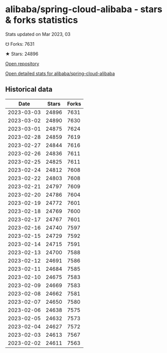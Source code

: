 # alibaba/spring-cloud-alibaba - stars & forks statistics

Stats updated on Mar 2023, 03

☋ Forks: 7631

★ Stars: 24896

[Open repository](https://github.com/alibaba/spring-cloud-alibaba)

[Open detailed stats for alibaba/spring-cloud-alibaba](https://reviewgithub.com/rep/alibaba/spring-cloud-alibaba)

## Historical data
| Date | Stars | Forks |
|------|-------|-------|
| 2023-03-03 | 24896 | 7631 | 
| 2023-03-02 | 24890 | 7630 | 
| 2023-03-01 | 24875 | 7624 | 
| 2023-02-28 | 24859 | 7619 | 
| 2023-02-27 | 24844 | 7616 | 
| 2023-02-26 | 24836 | 7611 | 
| 2023-02-25 | 24825 | 7611 | 
| 2023-02-24 | 24812 | 7608 | 
| 2023-02-22 | 24803 | 7608 | 
| 2023-02-21 | 24797 | 7609 | 
| 2023-02-20 | 24786 | 7604 | 
| 2023-02-19 | 24772 | 7601 | 
| 2023-02-18 | 24769 | 7600 | 
| 2023-02-17 | 24767 | 7601 | 
| 2023-02-16 | 24740 | 7597 | 
| 2023-02-15 | 24729 | 7592 | 
| 2023-02-14 | 24715 | 7591 | 
| 2023-02-13 | 24700 | 7588 | 
| 2023-02-12 | 24691 | 7586 | 
| 2023-02-11 | 24684 | 7585 | 
| 2023-02-10 | 24675 | 7583 | 
| 2023-02-09 | 24669 | 7583 | 
| 2023-02-08 | 24662 | 7581 | 
| 2023-02-07 | 24650 | 7580 | 
| 2023-02-06 | 24638 | 7575 | 
| 2023-02-05 | 24632 | 7573 | 
| 2023-02-04 | 24627 | 7572 | 
| 2023-02-03 | 24613 | 7567 | 
| 2023-02-02 | 24611 | 7563 | 


